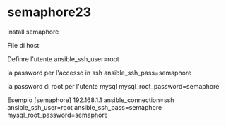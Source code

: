 # semaphore23
install semaphore

File di host

Definre l'utente
ansible_ssh_user=root 

la password per l'accesso in ssh
ansible_ssh_pass=semaphore 

la password di root per l'utente mysql
mysql_root_password=semaphore

Esempio 
[semaphore]
192.168.1.1 ansible_connection=ssh ansible_ssh_user=root ansible_ssh_pass=semaphore mysql_root_password=semaphore